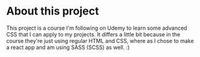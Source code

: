 # About this project
This project is a course I'm following on Udemy to learn some advanced CSS that I can apply to my projects.
It differs a little bit because in the course they're just using regular HTML and CSS, where as I chose
to make a react app and am using SASS (SCSS) as well. :)
